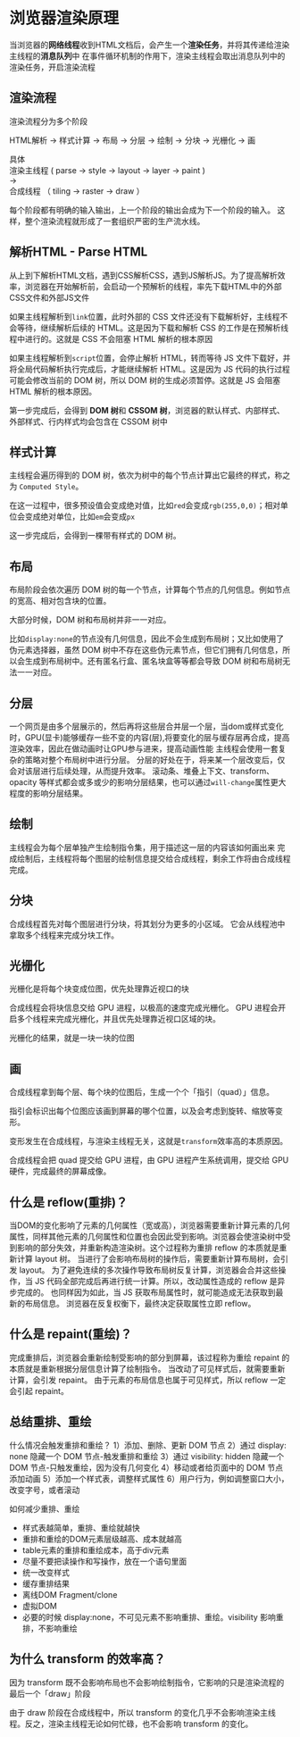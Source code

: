 # 浏览器渲染原理

当浏览器的**网络线程**收到HTML文档后，会产生一个**渲染任务**，并将其传递给渲染主线程的**消息队列**中
在事件循环机制的作用下，渲染主线程会取出消息队列中的渲染任务，开启渲染流程

## 渲染流程
渲染流程分为多个阶段

HTML解析 -> 样式计算 -> 布局 -> 分层 -> 绘制 -> 分块 -> 光栅化 -> 画

具体
<br>
渲染主线程 ( parse -> style -> layout -> layer -> paint )
<br>
->
<br>
合成线程 （ tiling -> raster -> draw ）

每个阶段都有明确的输入输出，上一个阶段的输出会成为下一个阶段的输入。
这样，整个渲染流程就形成了一套组织严密的生产流水线。

## 解析HTML - Parse HTML
从上到下解析HTML文档，遇到CSS解析CSS，遇到JS解析JS。为了提高解析效率，浏览器在开始解析前，会启动一个预解析的线程，率先下载HTML中的外部CSS文件和外部JS文件

如果主线程解析到`link`位置，此时外部的 CSS 文件还没有下载解析好，主线程不会等待，继续解析后续的 HTML。这是因为下载和解析 CSS 的工作是在预解析线程中进行的。这就是 CSS 不会阻塞 HTML 解析的根本原因

如果主线程解析到`script`位置，会停止解析 HTML，转而等待 JS 文件下载好，并将全局代码解析执行完成后，才能继续解析 HTML。这是因为 JS 代码的执行过程可能会修改当前的 DOM 树，所以 DOM 树的生成必须暂停。这就是 JS 会阻塞 HTML 解析的根本原因。

第一步完成后，会得到 **DOM 树**和 **CSSOM 树**，浏览器的默认样式、内部样式、外部样式、行内样式均会包含在 CSSOM 树中

## 样式计算
主线程会遍历得到的 DOM 树，依次为树中的每个节点计算出它最终的样式，称之为 `Computed Style`。

在这一过程中，很多预设值会变成绝对值，比如`red`会变成`rgb(255,0,0)`；相对单位会变成绝对单位，比如`em`会变成`px`

这一步完成后，会得到一棵带有样式的 DOM 树。

## 布局
布局阶段会依次遍历 DOM 树的每一个节点，计算每个节点的几何信息。例如节点的宽高、相对包含块的位置。

大部分时候，DOM 树和布局树并非一一对应。

比如`display:none`的节点没有几何信息，因此不会生成到布局树；又比如使用了伪元素选择器，虽然 DOM 树中不存在这些伪元素节点，但它们拥有几何信息，所以会生成到布局树中。还有匿名行盒、匿名块盒等等都会导致 DOM 树和布局树无法一一对应。

## 分层
一个网页是由多个层展示的，然后再将这些层合并层一个层，当dom或样式变化时，GPU(显卡)能够缓存一些不变的内容(层),将要变化的层与缓存层再合成，提高渲染效率，因此在做动画时让GPU参与进来，提高动画性能
主线程会使用一套复杂的策略对整个布局树中进行分层。
分层的好处在于，将来某一个层改变后，仅会对该层进行后续处理，从而提升效率。
滚动条、堆叠上下文、transform、opacity 等样式都会或多或少的影响分层结果，也可以通过`will-change`属性更大程度的影响分层结果。

## 绘制
主线程会为每个层单独产生绘制指令集，用于描述这一层的内容该如何画出来
完成绘制后，主线程将每个图层的绘制信息提交给合成线程，剩余工作将由合成线程完成。

## 分块
合成线程首先对每个图层进行分块，将其划分为更多的小区域。
它会从线程池中拿取多个线程来完成分块工作。

## 光栅化
光栅化是将每个块变成位图，优先处理靠近视口的块

合成线程会将块信息交给 GPU 进程，以极高的速度完成光栅化。
GPU 进程会开启多个线程来完成光栅化，并且优先处理靠近视口区域的块。

光栅化的结果，就是一块一块的位图

## 画
合成线程拿到每个层、每个块的位图后，生成一个个「指引（quad）」信息。

指引会标识出每个位图应该画到屏幕的哪个位置，以及会考虑到旋转、缩放等变形。

变形发生在合成线程，与渲染主线程无关，这就是`transform`效率高的本质原因。

合成线程会把 quad 提交给 GPU 进程，由 GPU 进程产生系统调用，提交给 GPU 硬件，完成最终的屏幕成像。

## 什么是 reflow(重排)？
当DOM的变化影响了元素的几何属性（宽或高），浏览器需要重新计算元素的几何属性，同样其他元素的几何属性和位置也会因此受到影响。浏览器会使渲染树中受到影响的部分失效，并重新构造渲染树。这个过程称为重排
reflow 的本质就是重新计算 layout 树。
当进行了会影响布局树的操作后，需要重新计算布局树，会引发 layout。
为了避免连续的多次操作导致布局树反复计算，浏览器会合并这些操作，当 JS 代码全部完成后再进行统一计算。所以，改动属性造成的 reflow 是异步完成的。
也同样因为如此，当 JS 获取布局属性时，就可能造成无法获取到最新的布局信息。
浏览器在反复权衡下，最终决定获取属性立即 reflow。

## 什么是 repaint(重绘)？
完成重排后，浏览器会重新绘制受影响的部分到屏幕，该过程称为重绘
repaint 的本质就是重新根据分层信息计算了绘制指令。
当改动了可见样式后，就需要重新计算，会引发 repaint。
由于元素的布局信息也属于可见样式，所以 reflow 一定会引起 repaint。



## 总结重排、重绘
什么情况会触发重排和重绘？ 
1）添加、删除、更新 DOM 节点 
2）通过 display: none 隐藏一个 DOM 节点-触发重排和重绘 
3）通过 visibility: hidden 隐藏一个 DOM 节点-只触发重绘，因为没有几何变化 
4）移动或者给页面中的 DOM 节点添加动画 
5）添加一个样式表，调整样式属性 
6）用户行为，例如调整窗口大小，改变字号，或者滚动

如何减少重排、重绘
- 样式表越简单，重排、重绘就越快
- 重排和重绘的DOM元素层级越高、成本就越高
- table元素的重排和重绘成本，高于div元素
- 尽量不要把读操作和写操作，放在一个语句里面
- 统一改变样式
- 缓存重排结果
- 离线DOM Fragment/clone
- 虚拟DOM
- 必要的时候 display:none，不可见元素不影响重排、重绘。visibility 影响重排，不影响重绘

## 为什么 transform 的效率高？

因为 transform 既不会影响布局也不会影响绘制指令，它影响的只是渲染流程的最后一个「draw」阶段

由于 draw 阶段在合成线程中，所以 transform 的变化几乎不会影响渲染主线程。反之，渲染主线程无论如何忙碌，也不会影响 transform 的变化。
